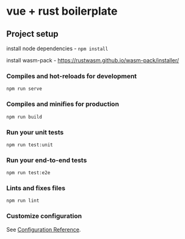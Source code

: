 # vue + rust boilerplate

## Project setup

install node dependencies - ``` npm install ```

install wasm-pack - https://rustwasm.github.io/wasm-pack/installer/

### Compiles and hot-reloads for development

``` npm run serve ```  

### Compiles and minifies for production

``` npm run build ```  

### Run your unit tests

``` npm run test:unit ```  

### Run your end-to-end tests

``` npm run test:e2e ```  

### Lints and fixes files

``` npm run lint ```  

### Customize configuration

See [Configuration Reference](https://cli.vuejs.org/config/).
